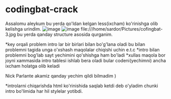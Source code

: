 # codingbat-crack
Assalomu aleykum 
bu yerda qo'ldan kelgan less(ixcham) ko'rinishga olib kelishga urindim.
![image](https://user-images.githubusercontent.com/94357474/161634778-12cdcc44-3aff-4889-8709-8306474bf3e2.png)
![image](https://user-images.githubusercontent.com/94357474/161634861-e3446288-517a-43e1-b701-2a05b6339f96.png)
file:///home/sardor/Pictures/cofingbat-3.jpg
bu yerda qanday structure asosida qurganim.

*key orqali problem intro lar bir birlari bilan bo'g'lana oladi bu bilan problemni tagida unga o'xshash maqolalar chiqishi uchin e.t.c
*intro bilan problemni bog'lab sayt yechimini qo'shishga ham bo'ladi
*xullas maqola bor joyni xammasida intro tablesi ishlab bera oladi
bular codeni(yechimni) ancha ixcham holatga olib keladi

Nick Parlante akamiz qanday yechim qildi bilmadim )

*introlarni chiqarishda html ko'rinishida saqlab ketdi deb o'yladim chunki intro bo'limida har hil stylelar yotibdi.
